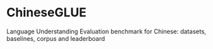 # ChineseGLUE
Language Understanding Evaluation benchmark for Chinese: datasets, baselines, corpus and leaderboard
